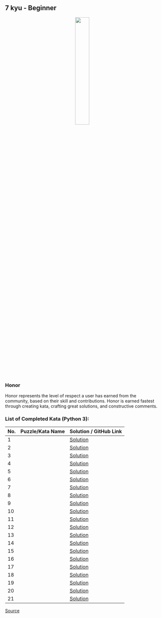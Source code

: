 ## 7 kyu - Beginner

<div align="center"> 
<img width="30%" height="30%" src="https://github.com/ikostan/codewars/blob/master/img/copy-rank-kyu.png" hspace="10">
</div>

### Honor

Honor represents the level of respect a user has earned from the community, based on their skill and contributions. Honor is earned fastest through creating kata, crafting great solutions, and constructive comments.

### List of Completed Kata (Python 3):

| No. | Puzzle/Kata Name                                                                                           | Solution / GitHub Link |
|-----|------------------------------------------------------------------------------------------------------------|------------------------|
|1    |[]()|[Solution]()|
|2    |[]()|[Solution]()|
|3    |[]()|[Solution]()|
|4    |[]()|[Solution]()|
|5    |[]()|[Solution]()|
|6    |[]()|[Solution]()|
|7    |[]()|[Solution]()|
|8    |[]()|[Solution]()|
|9    |[]()|[Solution]()|
|10   |[]()|[Solution]()|
|11   |[]()|[Solution]()|
|12   |[]()|[Solution]()|
|13   |[]()|[Solution]()|
|14   |[]()|[Solution]()|
|15   |[]()|[Solution]()|
|16   |[]()|[Solution]()|
|17   |[]()|[Solution]()|
|18   |[]()|[Solution]()|
|19   |[]()|[Solution]()|
|20   |[]()|[Solution]()|
|21   |[]()|[Solution]()|



[Source](https://www.codewars.com/about)
